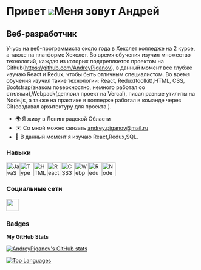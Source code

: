 Привет ![](https://user-images.githubusercontent.com/18350557/176309783-0785949b-9127-417c-8b55-ab5a4333674e.gif)Меня зовут Андрей
==============================================================================================================================

Веб-разработчик
---------------

Учусь на веб-программиста около года в Хекслет колледже на 2 курсе, а также на платформе Хекслет. Во время обучения изучил множество технологий, каждая из которых подкрепляется проектом на Github(https://github.com/AndreyPiganov), в данный момент все глубже изучаю React и Redux, чтобы быть отличным специалистом. Во время обучения изучил такие технологии: React, Redux(toolkit),HTML, CSS, Bootstrap(знаком поверхностно, немного работал со стилями),Webpack(деплоил проект на Vercal), писал разные утилиты на Node.js, а также на практике в колледже работал в команде через Git(создавал архитектуру для проекта.).

* 🌍 Я живу в Ленинградской Области
* ✉️ Со мной можно связать [andrey.piganov@mail.ru](mailto:andrey.piganov@mail.ru)
* 🧠 В данный момент я изучаю React,Redux,SQL.

### Навыки


<p align="left">
<a href="https://developer.mozilla.org/en-US/docs/Web/JavaScript" target="_blank" rel="noreferrer"><img src="https://raw.githubusercontent.com/danielcranney/readme-generator/main/public/icons/skills/javascript-colored.svg" width="36" height="36" alt="JavaScript" /></a><a href="https://www.typescriptlang.org/" target="_blank" rel="noreferrer"><img src="https://raw.githubusercontent.com/danielcranney/readme-generator/main/public/icons/skills/typescript-colored.svg" width="36" height="36" alt="TypeScript" /></a><a href="https://developer.mozilla.org/en-US/docs/Glossary/HTML5" target="_blank" rel="noreferrer"><img src="https://raw.githubusercontent.com/danielcranney/readme-generator/main/public/icons/skills/html5-colored.svg" width="36" height="36" alt="HTML5" /></a><a href="https://reactjs.org/" target="_blank" rel="noreferrer"><img src="https://raw.githubusercontent.com/danielcranney/readme-generator/main/public/icons/skills/react-colored.svg" width="36" height="36" alt="React" /></a><a href="https://www.w3.org/TR/CSS/#css" target="_blank" rel="noreferrer"><img src="https://raw.githubusercontent.com/danielcranney/readme-generator/main/public/icons/skills/css3-colored.svg" width="36" height="36" alt="CSS3" /></a><a href="https://webpack.js.org/" target="_blank" rel="noreferrer"><img src="https://raw.githubusercontent.com/danielcranney/readme-generator/main/public/icons/skills/webpack-colored.svg" width="36" height="36" alt="Webpack" /></a><a href="https://redux.js.org/" target="_blank" rel="noreferrer"><img src="https://raw.githubusercontent.com/danielcranney/readme-generator/main/public/icons/skills/redux-colored.svg" width="36" height="36" alt="Redux" /></a><a href="https://nodejs.org/en/" target="_blank" rel="noreferrer"><img src="https://raw.githubusercontent.com/danielcranney/readme-generator/main/public/icons/skills/nodejs-colored.svg" width="36" height="36" alt="NodeJS" /></a>
</p>


### Социальные сети
</a> <a href="https://www.github.com/AndreyPiganov" target="_blank" rel="noreferrer"> <picture> <source media="(prefers-color-scheme: dark)" srcset="https://raw.githubusercontent.com/danielcranney/readme-generator/main/public/icons/socials/github-dark.svg" /> <source media="(prefers-color-scheme: light)" srcset="https://raw.githubusercontent.com/danielcranney/readme-generator/main/public/icons/socials/github.svg" /> <img src="https://raw.githubusercontent.com/danielcranney/readme-generator/main/public/icons/socials/github.svg" width="32" height="32" /> </picture> </a></p>

### Badges

<b>My GitHub Stats</b>

<a href="http://www.github.com/AndreyPiganov"><img src="https://github-readme-stats.vercel.app/api?username=AndreyPiganov&show_icons=true&hide=&count_private=true&title_color=0891b2&text_color=ffffff&icon_color=0891b2&bg_color=312e81&hide_border=true&show_icons=true" alt="AndreyPiganov's GitHub stats" /></a>

<a href="https://github.com/AndreyPiganov" align="left"><img src="https://github-readme-stats.vercel.app/api/top-langs/?username=AndreyPiganov&langs_count=10&title_color=0891b2&text_color=ffffff&icon_color=0891b2&bg_color=312e81&hide_border=true&locale=en&custom_title=Top%20%Languages" alt="Top Languages" /></a>
